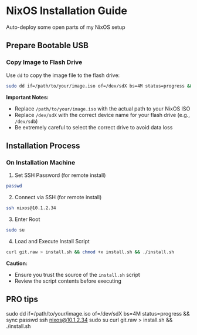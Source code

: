 # NixOS Installation Guide
Auto-deploy some open parts of my NixOS setup

## Prepare Bootable USB

### Copy Image to Flash Drive
Use `dd` to copy the image file to the flash drive:

```bash
sudo dd if=/path/to/your/image.iso of=/dev/sdX bs=4M status=progress && sync
```

**Important Notes:**
- Replace `/path/to/your/image.iso` with the actual path to your NixOS ISO
- Replace `/dev/sdX` with the correct device name for your flash drive (e.g., `/dev/sdb`)
- Be extremely careful to select the correct drive to avoid data loss

## Installation Process

### On Installation Machine

1. Set SSH Password (for remote install)
```bash
passwd
```

2. Connect via SSH (for remote install)
```bash
ssh nixos@10.1.2.34
```

3. Enter Root
```bash
sudo su
```

4. Load and Execute Install Script
```bash
curl git.raw > install.sh && chmod +x install.sh && ./install.sh
```

**Caution:** 
- Ensure you trust the source of the `install.sh` script
- Review the script contents before executing


## PRO tips
sudo dd if=/path/to/your/image.iso of=/dev/sdX bs=4M status=progress && sync
passwd
ssh nixos@10.1.2.34
sudo su 
curl git.raw > install.sh && ./install.sh
